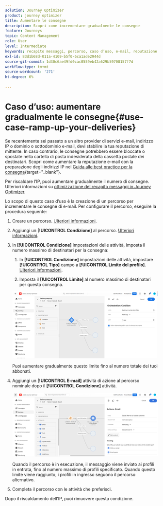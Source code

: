 ```yaml
---
solution: Journey Optimizer
product: journey optimizer
title: Aumentare le consegne
description: Scopri come incrementare gradualmente le consegne
feature: Journeys
topic: Content Management
role: User
level: Intermediate
keywords: recapito messaggi, percorso, caso d’uso, e-mail, reputazione
exl-id: 83d1b68d-011a-4109-b5f0-6ca1ade2944d
source-git-commit: 1d30c6ae49fd0cac0559eb42a629b59708157f7d
workflow-type: tm+mt
source-wordcount: '271'
ht-degree: 6%

---
```


# Caso d’uso: aumentare gradualmente le consegne{#use-case-ramp-up-your-deliveries}

Se recentemente sei passato a un altro provider di servizi e-mail, indirizzo IP o dominio o sottodominio e-mail, devi stabilire la tua reputazione di mittente. In caso contrario, le consegne potrebbero essere bloccate o spostate nella cartella di posta indesiderata della cassetta postale dei destinatari. Scopri come aumentare la reputazione e-mail con la preparazione degli indirizzi IP nel [Guida alle best practice per la consegna](https://experienceleague.adobe.com/docs/deliverability-learn/deliverability-best-practice-guide/additional-resources/generic-resources/increase-reputation-with-ip-warming.html?lang=it){target="_blank"}.

Per riscaldare l’IP, puoi aumentare gradualmente il numero di consegne. Ulteriori informazioni su [ottimizzazione del recapito messaggi in Journey Optimizer](../reports/deliverability.md).

Lo scopo di questo caso d’uso è la creazione di un percorso per incrementare le consegne di e-mail. Per configurare il percorso, eseguire la procedura seguente:

1. Creare un percorso. [Ulteriori informazioni](journey-gs.md).

1. Aggiungi un **[!UICONTROL Condizione]** al percorso. [Ulteriori informazioni](condition-activity.md).

1. In **[!UICONTROL Condizione]** impostazioni delle attività, imposta il numero massimo di destinatari per la consegna:

   1. In **[!UICONTROL Condizione]** impostazioni delle attività, impostare **[!UICONTROL Tipo]** campo a **[!UICONTROL Limite del profilo]**. [Ulteriori informazioni](condition-activity.md#profile_cap).

   1. Imposta il **[!UICONTROL Limite]** al numero massimo di destinatari per questa consegna.

   ![](assets/profile-cap-condition.png)

   Puoi aumentare gradualmente questo limite fino al numero totale dei tuoi abbonati.

1. Aggiungi un **[!UICONTROL E-mail]** attività di azione al percorso nominale dopo il **[!UICONTROL Condizione]** attività.

   ![](assets/ramp-up-deliveries-message.png)

   Quando il percorso è in esecuzione, il messaggio viene inviato ai profili in entrata, fino al numero massimo di profili specificato. Quando questo limite viene raggiunto, i profili in ingresso seguono il percorso alternativo.

1. Completa il percorso con le attività che preferisci.

Dopo il riscaldamento dell’IP, puoi rimuovere questa condizione.
